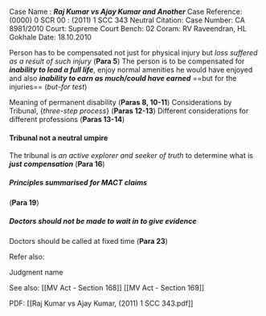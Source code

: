 Case Name : ***Raj Kumar vs Ajay Kumar and Another***
Case Reference: (0000) 0 SCR 00 :  (2011) 1 SCC 343
Neutral Citation:
Case Number: CA 8981/2010
Court: Supreme Court
Bench: 02
Coram: RV Raveendran, HL Gokhale
Date: 18.10.2010

Person has to be compensated not just for physical injury but *loss suffered as a result of such injury* (**Para 5**)
	The person is to be compensated for ***inability to lead a full life***, enjoy normal amenities he would have enjoyed and also ***inability to earn as much/could have earned*** ==but for the injuries== (*but-for test*)

Meaning of permanent disability (**Paras 8, 10-11**) 
	Considerations by Tribunal, {*three-step process*} (**Paras 12-13**)
		Different considerations  for different professions (**Paras 13-14**)

#### Tribunal not a neutral umpire

The tribunal is *an active explorer and seeker of truth* to determine what is ***just compensation*** (**Para 16**)

##### Principles summarised for MACT claims

(**Para 19**)

##### Doctors should not be made to wait in to give evidence

Doctors should be called at fixed time (**Para 23**)

Refer also:

Judgment name

See also:
[[MV Act - Section 168]]
[[MV Act - Section 169]]

PDF:
[[Raj Kumar vs Ajay Kumar, (2011) 1 SCC 343.pdf]]